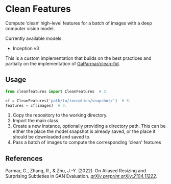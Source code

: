 # Clean Features

Compute ‘clean’ high-level features for a batch of images with a deep computer vision model.

Currently available models:

- Inception v3

This is a custom implementation that builds on the best practices and partially on the implementation of [GaParmar/clean-fid](https://github.com/GaParmar/clean-fid).

## Usage

```python
from cleanfeatures import CleanFeatures  # 2.

cf = CleanFeatures('path/to/inception/snapshot/')  # 3.
features = cf(images)  # 4.
```

1. Copy the repository to the working directory.
2. Import the main class.
3. Create a new instance, optionally providing a directory path. This can be either the place the model snapshot is already saved, or the place it should be downloaded and saved to.
4. Pass a batch of images to compute the corresponding 'clean' features

## References

Parmar, G., Zhang, R., & Zhu, J.-Y. (2022). On Aliased Resizing and Surprising Subtleties in GAN Evaluation. [*arXiv preprint arXiv:2104.11222*](http://arxiv.org/abs/2104.11222).
